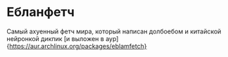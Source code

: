 # Ебланфетч
Самый ахуенный фетч мира, который написан долбоебом и китайской нейронкой дикпик [и выложен в аур] {https://aur.archlinux.org/packages/eblamfetch}


